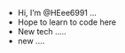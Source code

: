 - Hi, I’m @HEee6991 ...
- Hope to learn to code here 
- New tech .....
- new ....

<!---
HEee6991/HEee6991 is a ✨ special ✨ repository because its `README.md` (this file) appears on your GitHub profile.
You can click the Preview link to take a look at your changes.
--->
